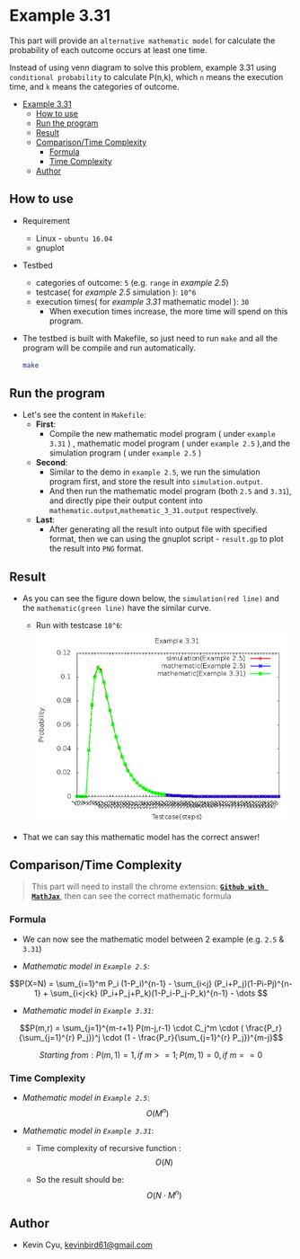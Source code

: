# Example 3.31

This part will provide an `alternative mathematic model` for calculate the probability of each outcome occurs at least one time.

Instead of using venn diagram to solve this problem, example 3.31 using `conditional probability` to calculate P(n,k), which `n` means the execution time, and `k` means the categories of outcome.

<!-- TOC -->

- [Example 3.31](#example-331)
    - [How to use](#how-to-use)
    - [Run the program](#run-the-program)
    - [Result](#result)
    - [Comparison/Time Complexity](#comparisontime-complexity)
        - [Formula](#formula)
        - [Time Complexity](#time-complexity)
    - [Author](#author)

<!-- /TOC -->

## How to use 

* Requirement
    * Linux - `ubuntu 16.04`
    * gnuplot 

* Testbed
    * categories of outcome: `5` (e.g. `range` in *example 2.5*)
    * testcase( for *example 2.5* simulation ): `10^6`
    * execution times( for *example 3.31* mathematic model ): `30`
        * When execution times increase, the more time will spend on this program.

* The testbed is built with Makefile, so just need to run `make` and all the program will be compile and run automatically.
    ```bash
    make
    ```

## Run the program

* Let's see the content in `Makefile`:
    * **First**:
        * Compile the new mathematic model program ( under `example 3.31` ) , mathematic model program ( under `example 2.5` ),and the simulation program ( under `example 2.5` )
    * **Second**:
        * Similar to the demo in `example 2.5`, we run the simulation program first, and store the result into `simulation.output`.
        * And then run the mathematic model program (both `2.5` and `3.31`), and directly pipe their output content into `mathematic.output`,`mathematic_3_31.output` respectively.
    * **Last**:
        * After generating all the result into output file with specified format, then we can using the gnuplot script - `result.gp` to plot the result into `PNG` format.

## Result

* As you can see the figure down below, the `simulation(red line)` and the `mathematic(green line)` have the similar curve.
    * Run with testcase `10^6`:
    ![](example3_31.png)

* That we can say this mathematic model has the correct answer!

## Comparison/Time Complexity

> This part will need to install the chrome extension: [**`Github with MathJax`**](https://chrome.google.com/webstore/detail/github-with-mathjax/ioemnmodlmafdkllaclgeombjnmnbima/related), then can see the correct mathematic formula 

### Formula 

* We can now see the mathematic model between 2 example (e.g. `2.5` & `3.31`)

* *Mathematic model in `Example 2.5`:*

$$P(X=N) = \sum_{i=1}^m P_i (1-P_i)^{n-1} - \sum_{i<j} (P_i+P_j)(1-Pi-Pj)^{n-1} + \sum_{i<j<k} (P_i+P_j+P_k)(1-P_i-P_j-P_k)^{n-1} - \dots $$

* *Mathematic model in `Example 3.31`:*

$$P(m,r) = \sum_{j=1}^{m-r+1} P(m-j,r-1) \cdot C_j^m \cdot ( \frac{P_r}{\sum_{j=1}^{r} P_j})^j \cdot (1 - \frac{P_r}{\sum_{j=1}^{r} P_j})^{m-j}$$

$$Starting \ from: P(m,1) = 1, if \ m>=1 ; P(m,1) = 0, if \ m==0$$

### Time Complexity

* *Mathematic model in `Example 2.5`*: 
$$O(M^n)$$

* *Mathematic model in `Example 3.31`*:
    * Time complexity of recursive function : $$O(N)$$

    * So the result should be: $$O(N \cdot M^n)$$

## Author

* Kevin Cyu, kevinbird61@gmail.com